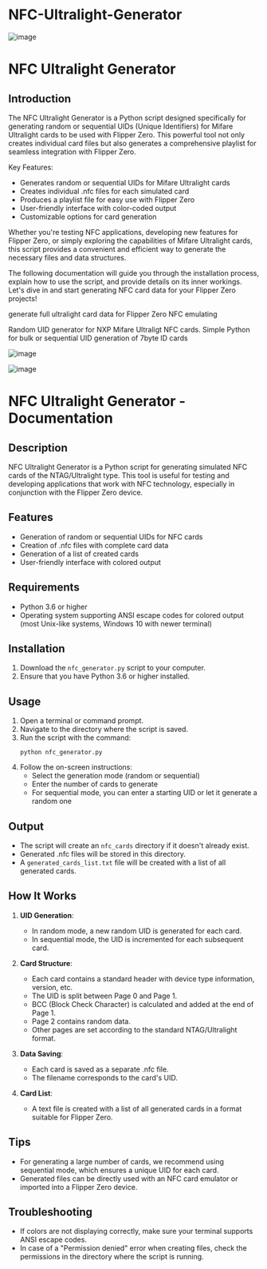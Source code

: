 # NFC-Ultralight-Generator

![image](https://github.com/user-attachments/assets/d7cd937e-26fd-4bd0-b03a-127c764f6554)

# NFC Ultralight Generator

## Introduction

The NFC Ultralight Generator is a Python script designed specifically for generating random or sequential UIDs (Unique Identifiers) for Mifare Ultralight cards to be used with Flipper Zero. This powerful tool not only creates individual card files but also generates a comprehensive playlist for seamless integration with Flipper Zero.

Key Features:
- Generates random or sequential UIDs for Mifare Ultralight cards
- Creates individual .nfc files for each simulated card
- Produces a playlist file for easy use with Flipper Zero
- User-friendly interface with color-coded output
- Customizable options for card generation

Whether you're testing NFC applications, developing new features for Flipper Zero, or simply exploring the capabilities of Mifare Ultralight cards, this script provides a convenient and efficient way to generate the necessary files and data structures.

The following documentation will guide you through the installation process, explain how to use the script, and provide details on its inner workings. Let's dive in and start generating NFC card data for your Flipper Zero projects!

generate full ultralight card data for Flipper Zero NFC emulating

Random UID generator for NXP Mifare Ultraligt NFC cards. Simple Python for bulk or sequential UID generation of 7byte ID cards

![image](https://github.com/user-attachments/assets/135f18f4-c1ba-43cb-b657-a829412aaf84)

![image](https://github.com/user-attachments/assets/7539aa87-5a47-47cc-ab5e-f20458e31ae2)

# NFC Ultralight Generator - Documentation

## Description

NFC Ultralight Generator is a Python script for generating simulated NFC cards of the NTAG/Ultralight type. This tool is useful for testing and developing applications that work with NFC technology, especially in conjunction with the Flipper Zero device.

## Features

- Generation of random or sequential UIDs for NFC cards
- Creation of .nfc files with complete card data
- Generation of a list of created cards
- User-friendly interface with colored output

## Requirements

- Python 3.6 or higher
- Operating system supporting ANSI escape codes for colored output (most Unix-like systems, Windows 10 with newer terminal)

## Installation

1. Download the `nfc_generator.py` script to your computer.
2. Ensure that you have Python 3.6 or higher installed.

## Usage

1. Open a terminal or command prompt.
2. Navigate to the directory where the script is saved.
3. Run the script with the command:
   ```
   python nfc_generator.py
   ```
4. Follow the on-screen instructions:
   - Select the generation mode (random or sequential)
   - Enter the number of cards to generate
   - For sequential mode, you can enter a starting UID or let it generate a random one

## Output

- The script will create an `nfc_cards` directory if it doesn't already exist.
- Generated .nfc files will be stored in this directory.
- A `generated_cards_list.txt` file will be created with a list of all generated cards.

## How It Works

1. **UID Generation**: 
   - In random mode, a new random UID is generated for each card.
   - In sequential mode, the UID is incremented for each subsequent card.

2. **Card Structure**:
   - Each card contains a standard header with device type information, version, etc.
   - The UID is split between Page 0 and Page 1.
   - BCC (Block Check Character) is calculated and added at the end of Page 1.
   - Page 2 contains random data.
   - Other pages are set according to the standard NTAG/Ultralight format.

3. **Data Saving**:
   - Each card is saved as a separate .nfc file.
   - The filename corresponds to the card's UID.

4. **Card List**:
   - A text file is created with a list of all generated cards in a format suitable for Flipper Zero.

## Tips

- For generating a large number of cards, we recommend using sequential mode, which ensures a unique UID for each card.
- Generated files can be directly used with an NFC card emulator or imported into a Flipper Zero device.

## Troubleshooting

- If colors are not displaying correctly, make sure your terminal supports ANSI escape codes.
- In case of a "Permission denied" error when creating files, check the permissions in the directory where the script is running.

